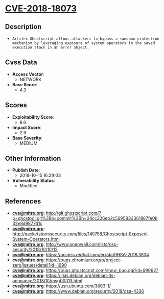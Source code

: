 
# [CVE-2018-18073](http://git.ghostscript.com/?p=ghostpdl.git%3Ba=commit%3Bh=34cc326eb2c5695833361887fe0b32e8d987741c)

## Description

- `Artifex Ghostscript allows attackers to bypass a sandbox protection mechanism by leveraging exposure of system operators in the saved execution stack in an error object.`

## Cvss Data

- **Access Vector**:
  - NETWORK
- **Base Score**:
  - 4.3

## Scores

- **Exploitability Score**:
  - 8.6
- **Impact Score**:
  - 2.9
- **Base Severity**:
  - MEDIUM

## Other Information

- **Publish Date**:
  - 2018-10-15 16:29:03
- **Vulnerability Status**:
  - Modified

## References

- **cve@mitre.org**: http://git.ghostscript.com/?p=ghostpdl.git%3Ba=commit%3Bh=34cc326eb2c5695833361887fe0b32e8d987741c
- **cve@mitre.org**: http://packetstormsecurity.com/files/149758/Ghostscript-Exposed-System-Operators.html
- **cve@mitre.org**: http://www.openwall.com/lists/oss-security/2018/10/10/12
- **cve@mitre.org**: https://access.redhat.com/errata/RHSA-2018:3834
- **cve@mitre.org**: https://bugs.chromium.org/p/project-zero/issues/detail?id=1690
- **cve@mitre.org**: https://bugs.ghostscript.com/show_bug.cgi?id=699927
- **cve@mitre.org**: https://lists.debian.org/debian-lts-announce/2018/10/msg00013.html
- **cve@mitre.org**: https://usn.ubuntu.com/3803-1/
- **cve@mitre.org**: https://www.debian.org/security/2018/dsa-4336
